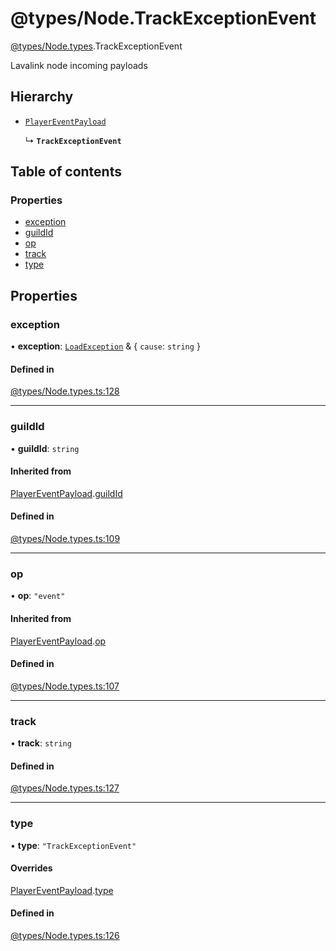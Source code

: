 # @types/Node.TrackExceptionEvent

[@types/Node.types](../Node.types.md).TrackExceptionEvent

Lavalink node incoming payloads

## Hierarchy

- [`PlayerEventPayload`](Node.types.PlayerEventPayload.md)

  ↳ **`TrackExceptionEvent`**

## Table of contents

### Properties

- [exception](Node.types.TrackExceptionEvent.md#exception)
- [guildId](Node.types.TrackExceptionEvent.md#guildid)
- [op](Node.types.TrackExceptionEvent.md#op)
- [track](Node.types.TrackExceptionEvent.md#track)
- [type](Node.types.TrackExceptionEvent.md#type)

## Properties

### exception

• **exception**: [`LoadException`](../REST.types.md#loadexception) & { `cause`: `string`  }

#### Defined in

[@types/Node.types.ts:128](https://github.com/hmes98318/LavaShark/blob/f32fcc81c4b5b95e62c43d544e14f8b81f1be683/src/@types/Node.types.ts#L128)

___

### guildId

• **guildId**: `string`

#### Inherited from

[PlayerEventPayload](Node.types.PlayerEventPayload.md).[guildId](Node.types.PlayerEventPayload.md#guildid)

#### Defined in

[@types/Node.types.ts:109](https://github.com/hmes98318/LavaShark/blob/f32fcc81c4b5b95e62c43d544e14f8b81f1be683/src/@types/Node.types.ts#L109)

___

### op

• **op**: ``"event"``

#### Inherited from

[PlayerEventPayload](Node.types.PlayerEventPayload.md).[op](Node.types.PlayerEventPayload.md#op)

#### Defined in

[@types/Node.types.ts:107](https://github.com/hmes98318/LavaShark/blob/f32fcc81c4b5b95e62c43d544e14f8b81f1be683/src/@types/Node.types.ts#L107)

___

### track

• **track**: `string`

#### Defined in

[@types/Node.types.ts:127](https://github.com/hmes98318/LavaShark/blob/f32fcc81c4b5b95e62c43d544e14f8b81f1be683/src/@types/Node.types.ts#L127)

___

### type

• **type**: ``"TrackExceptionEvent"``

#### Overrides

[PlayerEventPayload](Node.types.PlayerEventPayload.md).[type](Node.types.PlayerEventPayload.md#type)

#### Defined in

[@types/Node.types.ts:126](https://github.com/hmes98318/LavaShark/blob/f32fcc81c4b5b95e62c43d544e14f8b81f1be683/src/@types/Node.types.ts#L126)
